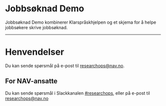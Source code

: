 Jobbsøknad Demo
================

Jobbsøknad Demo kombinerer Klarspråskhjelpen og et skjema for å helpe jobbsøkere skrive jobbsøknad.

---


# Henvendelser

Du kan sende spørsmål på e-post til [researchops@nav.no](mailto:researchops@nav.no).

## For NAV-ansatte

Du kan sende spørsmål i Slackkanalen [#researchops](https://nav-it.slack.com/archives/C02UGFS2J4B), eller på e-post til [researchops@nav.no](mailto:researchops@nav.no)
